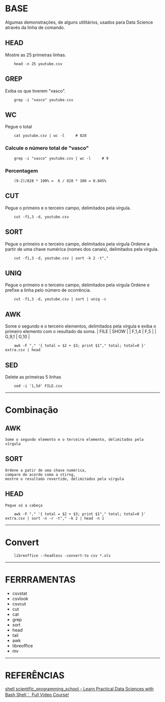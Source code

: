 # BASE
Algumas demonstrações, de alguns utilitários,
usados para Data Science através da linha de comando.  

## HEAD
Mostre as 25 primeiras linhas.
```
    head -n 25 youtube.csv
```  

## GREP
Exiba os que tiverem "vasco".
```
    grep -i "vasco" youtube.csv
```  

## WC
Pegue o total
```
    cat youtube.csv | wc -l     # 828
```  

### Calcule o número total de "vasco"
```
    grep -i "vasco" youtube.csv | wc -l     # 9
```  

### Percentagem
```
    (9-2)/828 * 100% =  6 / 828 * 100 = 0.845%
```  

## CUT
Pegue o primeiro e o terceiro campo, delimitados pela vírgula.
```
    cut -f1,3 -d, youtube.csv
```  

## SORT
Pegue o primeiro e o terceiro campo, delimitados pela vírgula
Ordene a partir de uma chave numérica (nomes dos canais), delimitados pela vírgula.
```
    cut -f1,3 -d, youtube.csv | sort -k 2 -t","
```  

## UNIQ
Pegue o primeiro e o terceiro campo, delimitados pela vírgula
Ordene e prefixe a linha pelo número de ocorrência.
```
    cut -f1,3 -d, youtube.csv | sort | uniq -c
```  

## AWK
Some o segundo e o terceiro elementos, delimitados pela vírgula
e exiba o primeiro elemento com o resultado da soma.
| FILE  | SHOW |
| F,1,4 | F,5  |
| G,9,1 | G,10 |
```
    awk -F "," '{ total = $2 + $3; print $1"," total; total=0 }' extra.csv | head
```  

## SED
Delete as primeiras 5 linhas
```
    sed -i '1,5d' FILE.csv
```  

---

# Combinação

## AWK
    Some o segundo elemento e o terceiro elemento, delimitados pela vírgula
## SORT
    Ordene a patir de uma chave numérica,
    compare de acordo coma a stirng,
    mostre o resultado revertido, delimitados pela vírgula
## HEAD
    Pegue só a cabeça
```
    awk -F "," '{ total = $2 + $3; print $1"," total; total=0 }' extra.csv | sort -n -r -t"," -k 2 | head -n 1
```  

---

# Convert
```
    libreoffice --headless -convert-to csv *.xls
```  

---

# FERRRAMENTAS
* csvstat
* csvlook
* csvcut
* cut
* cat
* grep
* sort
* head
* tail
* awk
* libreoffice
* mv

---

# REFERÊNCIAS
[shell scientific_programming_school - Learn Practical Data Sciences with Bash Shell： Full Video Course!](https://youtube.com/watch?v=g3d7r7hHwmI)

